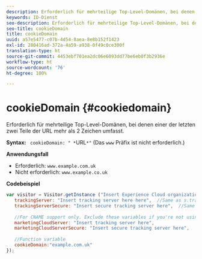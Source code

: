 ```yaml
---
description: Erforderlich für mehrteilige Top-Level-Domänen, bei denen einer der letzten zwei Teile der URL mehr als 2 Zeichen umfasst.
keywords: ID-Dienst
seo-description: Erforderlich für mehrteilige Top-Level-Domänen, bei denen einer der letzten zwei Teile der URL mehr als 2 Zeichen umfasst.
seo-title: cookieDomain
title: cookieDomain
uuid: a57e5477-c07b-4d54-8aea-8e8b152f1423
exl-id: 280416ad-372a-4a59-a938-0f49c0ce300f
translation-type: ht
source-git-commit: 4453ebf701ea2dc06e6093dd77be6eb0f3b2936e
workflow-type: ht
source-wordcount: '76'
ht-degree: 100%

---
```


# cookieDomain {#cookiedomain}

Erforderlich für mehrteilige Top-Level-Domänen, bei denen einer der letzten zwei Teile der URL mehr als 2 Zeichen umfasst.

**Syntax:** ` cookieDomain: " *`URL`*"` (Das `www` Präfix ist nicht erforderlich.)

**Anwendungsfall**

* Erforderlich: `www.example.com.uk`
* Nicht erforderlich: `www.example.co.uk`

**Codebeispiel**

```js
var visitor = Visitor.getInstance ("Insert Experience Cloud organization ID here",{ 
   trackingServer: "Insert tracking server here here",  //Same as s.trackingServer 
   trackingServerSecure: "Insert secure tracking server here",  //Same as s.trackingServerSecure 
 
   //For CNAME support only. Exclude these variables if you're not using CNAME 
   marketingCloudServer: "Insert tracking server here", 
   marketingCloudServerSecure: "Insert secure tracking server here", 
 
   //Function variable 
   cookieDomain:"example.com.uk" 
});
```
